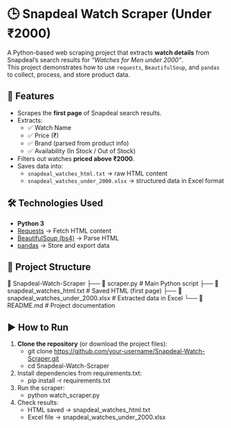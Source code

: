 # 🕒 Snapdeal Watch Scraper (Under ₹2000)

A Python-based web scraping project that extracts **watch details** from Snapdeal’s search results for *“Watches for Men under 2000”*.  
This project demonstrates how to use `requests`, `BeautifulSoup`, and `pandas` to collect, process, and store product data.

## 📌 Features
- Scrapes the **first page** of Snapdeal search results.  
- Extracts:
  - ✅ Watch Name  
  - ✅ Price (₹)  
  - ✅ Brand (parsed from product info)  
  - ✅ Availability (In Stock / Out of Stock)  
- Filters out watches **priced above ₹2000**.  
- Saves data into:
  - `snapdeal_watches_html.txt` → raw HTML content  
  - `snapdeal_watches_under_2000.xlsx` → structured data in Excel format  

## 🛠️ Technologies Used
- **Python 3**  
- [Requests](https://docs.python-requests.org/) → Fetch HTML content  
- [BeautifulSoup (bs4)](https://www.crummy.com/software/BeautifulSoup/) → Parse HTML  
- [pandas](https://pandas.pydata.org/) → Store and export data  

## 📂 Project Structure
📁 Snapdeal-Watch-Scraper
├── 📄 scraper.py # Main Python script
├── 📄 snapdeal_watches_html.txt # Saved HTML (first page)
├── 📄 snapdeal_watches_under_2000.xlsx # Extracted data in Excel
└── 📄 README.md # Project documentation

## ▶️ How to Run
1. **Clone the repository** (or download the project files):  
   - git clone https://github.com/your-username/Snapdeal-Watch-Scraper.git
   - cd Snapdeal-Watch-Scraper
2. Install dependencies from requirements.txt:
   - pip install -r requirements.txt
3. Run the scraper:
   - python watch_scraper.py
4. Check results:
   - HTML saved → snapdeal_watches_html.txt
   - Excel file → snapdeal_watches_under_2000.xlsx
